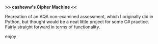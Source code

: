 **\>\> casheww's Cipher Machine <<**

Recreation of an AQA non-examined assessment, which I originally did in Python, 
but thought would be a neat little project for some C# practice. Fairly straight forward
in terms of functionality.

enjoy
